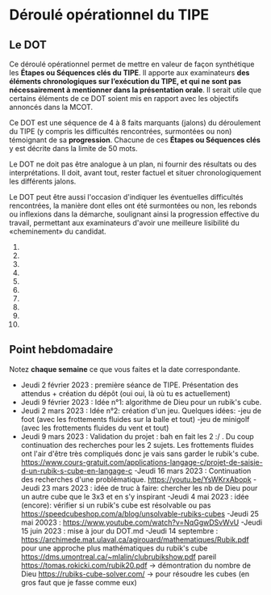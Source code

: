 # Déroulé opérationnel du TIPE

## Le DOT

Ce déroulé opérationnel permet de mettre en valeur de façon synthétique les **Étapes ou Séquences clés du TIPE**. Il apporte aux examinateurs **des éléments chronologiques sur l’exécution du TIPE, et qui ne sont pas nécessairement à mentionner dans la présentation orale**. Il serait utile que certains éléments de ce DOT soient mis en rapport avec les objectifs annoncés dans la MCOT.

Ce DOT est une séquence de 4 à 8 faits marquants (jalons) du déroulement du TIPE (y compris les difficultés rencontrées, surmontées ou non) témoignant de sa **progression**. Chacune de ces **Étapes ou Séquences clés** y est décrite dans la limite de 50 mots.

Le DOT ne doit pas être analogue à un plan, ni fournir des résultats ou des interprétations. Il doit, avant tout, rester factuel et situer chronologiquement les différents jalons.

Le DOT peut être aussi l'occasion d'indiquer les éventuelles difficultés rencontrées, la manière dont elles ont été surmontées ou non, les rebonds ou inflexions dans la démarche, soulignant ainsi la progression effective du travail, permettant aux examinateurs d'avoir une meilleure lisibilité du «cheminement» du candidat.

1. 
2. 
3. 
4. 
5. 
6. 
7. 
8. 
9. 
10. 

## Point hebdomadaire

Notez **chaque semaine** ce que vous faites et la date correspondante.

- Jeudi 2 février 2023 : première séance de TIPE. Présentation des attendus + création du dépôt (oui oui, là où tu es actuellement)
- Jeudi 9 février 2023 : Idée n°1: algorithme de Dieu pour un rubik's cube.
- Jeudi 2 mars 2023    : Idée n°2: création d'un jeu. Quelques idées: -jeu de foot (avec les frottements fluides sur la balle et tout)
                                                                      -jeu de minigolf (avec les frottements fluides du vent et tout)
- Jeudi 9 mars 2023    : Validation du projet : bah en fait les 2 :/ . Du coup continuation des recherches pour les 2 sujets. Les frottements fluides ont l'air d'être très compliqués donc je vais sans garder le rubik's cube.
https://www.cours-gratuit.com/applications-langage-c/projet-de-saisie-d-un-rubik-s-cube-en-langage-c
-Jeudi 16 mars 2023    : Continuation des recherches d'une problématique.
https://youtu.be/YsWKrxAbopk
-Jeudi 23 mars 2023    : idée de truc à faire: chercher les nb de Dieu pour un autre cube que le 3x3 et en s'y inspirant
-Jeudi 4 mai 2023      : idée (encore): vérifier si un rubik's cube est résolvable ou pas https://speedcubeshop.com/a/blog/unsolvable-rubiks-cubes
-Jeudi 25 mai 20023    : https://www.youtube.com/watch?v=NqGgwDSvWvU
-Jeudi 15 juin 2023    : mise à jour du DOT.md
-Jeudi 14 septembre    : https://archimede.mat.ulaval.ca/agirouard/mathematiques/Rubik.pdf pour une approche plus mathématiques du rubik's cube
                         https://dms.umontreal.ca/~mlalin/clubrubikshow.pdf pareil
                         https://tomas.rokicki.com/rubik20.pdf -> démontration du nombre de Dieu
                         https://rubiks-cube-solver.com/ -> pour résoudre les cubes (en gros faut que je fasse comme eux)

